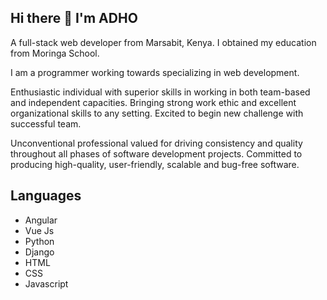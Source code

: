 ## Hi there 👋 I'm ADHO


A full-stack web developer from Marsabit, Kenya. I obtained my education from Moringa School.

I am a programmer working towards specializing in web development.

Enthusiastic individual with superior skills in working in both team-based and independent capacities. Bringing strong work ethic and excellent organizational skills to any setting. Excited to begin new challenge with successful team.

Unconventional professional valued for driving consistency and quality throughout all phases of software development projects. Committed to producing high-quality, user-friendly, scalable and bug-free software.


## Languages
* Angular
* Vue Js
* Python
* Django
* HTML
* CSS
* Javascript
